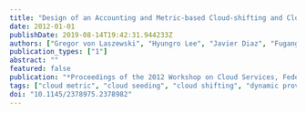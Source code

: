 ```yaml
---
title: "Design of an Accounting and Metric-based Cloud-shifting and Cloud-seeding Framework for Federated Clouds and Bare-metal Environments"
date: 2012-01-01
publishDate: 2019-08-14T19:42:31.944233Z
authors: ["Gregor von Laszewski", "Hyungro Lee", "Javier Diaz", "Fugang Wang", "Koji Tanaka", "Shubhada Karavinkoppa", "Geoffrey C. Fox", "Tom Furlani"]
publication_types: ["1"]
abstract: ""
featured: false
publication: "*Proceedings of the 2012 Workshop on Cloud Services, Federation, and the 8th Open Cirrus Summit*"
tags: ["cloud metric", "cloud seeding", "cloud shifting", "dynamic provisioning", "federated clouds", "futuregrid", "rain"]
doi: "10.1145/2378975.2378982"
---
```


